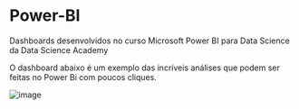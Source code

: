 # Power-BI
Dashboards desenvolvidos no curso Microsoft Power BI para Data Science da Data Science Academy

O dashboard abaixo é um exemplo das incríveis análises que podem ser feitas no Power Bi com poucos cliques.

![image](https://user-images.githubusercontent.com/78691172/174142319-f1e7b297-876a-4d1b-8605-d17532e040c8.png)
